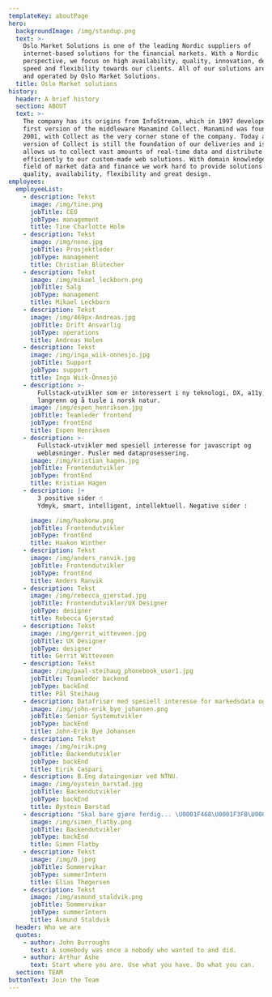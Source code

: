 ```yaml
---
templateKey: aboutPage
hero:
  backgroundImage: /img/standup.png
  text: >-
    Oslo Market Solutions is one of the leading Nordic suppliers of
    internet-based solutions for the financial markets. With a Nordic
    perspective, we focus on high availability, quality, innovation, design,
    speed and flexibility towards our clients. All of our solutions are hosted
    and operated by Oslo Market Solutions.
  title: Oslo Market solutions
history:
  header: A brief history
  section: ABOUT
  text: >-
    The company has its origins from InfoStream, which in 1997 developed the
    first version of the middleware Manamind Collect. Manamind was founded in
    2001, with Collect as the very corner stone of the company. Today a new
    version of Collect is still the foundation of our deliveries and is what
    allows us to collect vast amounts of real-time data and distribute it
    efficiently to our custom-made web solutions. With domain knowledge in the
    field of market data and finance we work hard to provide solutions with high
    quality, availability, flexibility and great design.
employees:
  employeeList:
    - description: Tekst
      image: /img/tine.png
      jobTitle: CEO
      jobType: management
      title: Tine Charlotte Holm
    - description: Tekst
      image: /img/none.jpg
      jobTitle: Prosjektleder
      jobType: management
      title: Christian Blütecher
    - description: Tekst
      image: /img/mikael_leckborn.png
      jobTitle: Salg
      jobType: management
      title: Mikael Leckborn
    - description: Tekst
      image: /img/469px-Andreas.jpg
      jobTitle: Drift Ansvarlig
      jobType: operations
      title: Andreas Holen
    - description: Tekst
      image: /img/inga_wiik-onnesjo.jpg
      jobTitle: Support
      jobType: support
      title: Inga Wiik-Önnesjö
    - description: >-
        Fullstack-utvikler som er interessert i ny teknologi, DX, a11y, Linux,
        langrenn og å tusle i norsk natur.
      image: /img/espen_henriksen.jpg
      jobTitle: Teamleder frontend
      jobType: frontEnd
      title: Espen Henriksen
    - description: >-
        Fullstack-utvikler med spesiell interesse for javascript og
        webløsninger. Pusler med dataprosessering.
      image: /img/kristian_hagen.jpg
      jobTitle: Frontendutvikler
      jobType: frontEnd
      title: Kristian Hagen
    - description: |+
        3 positive sider ☝️             
        Ydmyk, smart, intelligent, intellektuell. Negative sider : 

      image: /img/haakonw.png
      jobTitle: Frontendutvikler
      jobType: frontEnd
      title: Haakon Winther
    - description: Tekst
      image: /img/anders_ranvik.jpg
      jobTitle: Frontendutvikler
      jobType: frontEnd
      title: Anders Ranvik
    - description: Tekst
      image: /img/rebecca_gjerstad.jpg
      jobTitle: Frontendutvikler/UX Designer
      jobType: designer
      title: Rebecca Gjerstad
    - description: Tekst
      image: /img/gerrit_witteveen.jpg
      jobTitle: UX Designer
      jobType: designer
      title: Gerrit Witteveen
    - description: Tekst
      image: /img/paal-steihaug_phonebook_user1.jpg
      jobTitle: Teamleder backend
      jobType: backEnd
      title: Pål Steihaug
    - description: Datafrisør med spesiell interesse for markedsdata og Depeche Mode.
      image: /img/john-erik_bye_johansen.png
      jobTitle: Senior Systemutvikler
      jobType: backEnd
      title: John-Erik Bye Johansen
    - description: Tekst
      image: /img/eirik.png
      jobTitle: Backendutvikler
      jobType: backEnd
      title: Eirik Caspari
    - description: B.Eng dataingeniør ved NTNU.
      image: /img/oystein_barstad.jpg
      jobTitle: Backendutvikler
      jobType: backEnd
      title: Øystein Barstad
    - description: "Skal bare gjøre ferdig... \U0001F468\U0001F3FB‍\U0001F4BB"
      image: /img/simen_flatby.png
      jobTitle: Backendutvikler
      jobType: backEnd
      title: Simen Flatby
    - description: Tekst
      image: /img/0.jpeg
      jobTitle: Sommervikar
      jobType: summerIntern
      title: Elias Thøgersen
    - description: Tekst
      image: /img/asmund_staldvik.png
      jobTitle: Sommervikar
      jobType: summerIntern
      title: Åsmund Staldvik
  header: Who we are
  quotes:
    - author: John Burroughs
      text: A somebody was once a nobody who wanted to and did.
    - author: Arthur Ashe
      text: Start where you are. Use what you have. Do what you can.
  section: TEAM
buttonText: Join the Team
---
```

